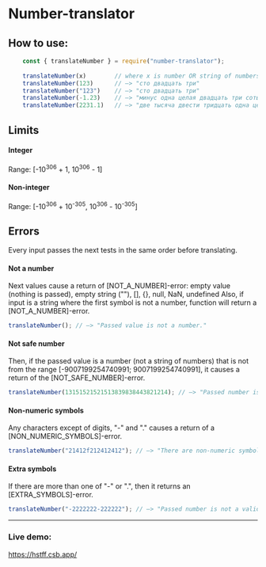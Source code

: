 # Number-translator

## How to use:
```javascript
    const { translateNumber } = require("number-translator");
    
    translateNumber(x)        // where x is number OR string of numbers.
    translateNumber(123)      // —> "сто двадцать три"
    translateNumber("123")    // —> "сто двадцать три"
    translateNumber(-1.23)    // —> "минус одна целая двадцать три сотых"
    translateNumber(2231.1)   // —> "две тысяча двести тридцать одна целая одна десятая"
```
## Limits
#### Integer
Range: [-10<sup>306</sup> + 1, 10<sup>306</sup> - 1]

#### Non-integer
Range: [-10<sup>306</sup> + 10<sup>-305</sup>, 10<sup>306</sup> - 10<sup>-305</sup>]


## Errors
Every input passes the next tests in the same order before translating.
#### Not a number
Next values cause a return of [NOT_A_NUMBER]-error: empty value (nothing is passed), empty string (""), [], {}, null, NaN, undefined 
Also, if input is a string where the first symbol is not a number, function will return a [NOT_A_NUMBER]-error.

```javascript
translateNumber(); // —> "Passed value is not a number."
```

#### Not safe number
Then, if the passed value is a number (not a string of numbers) that is not from the range [-9007199254740991; 9007199254740991], it causes a return of the [NOT_SAFE_NUMBER]-error.

```javascript
translateNumber(13151521521513839838443821214); // —> "Passed number is not safe. Safe numbers are numbers in range [-9007199254740991; 9007199254740991]. You can pass the number wrapped in quotes to avoid this limitation."
```
#### Non-numeric symbols
Any characters except of digits, "-" and "." causes a return of a [NON_NUMERIC_SYMBOLS]-error.

```javascript
translateNumber("21412f212412412"); // —> "There are non-numeric symbols in the passed string."
```
#### Extra symbols
If there are more than one of "-" or ".", then it returns an [EXTRA_SYMBOLS]-error.

```javascript
translateNumber("-2222222-222222"); // —> "Passed number is not a valid number."
```
---
### Live demo: 
https://hstff.csb.app/